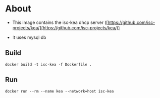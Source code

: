 # About

-   This image contains the isc-kea dhcp server  ([https://github.com/isc-projects/kea/](https://github.com/isc-projects/kea/))

-   It uses mysql db

## Build

`docker build -t isc-kea -f Dockerfile .`

## Run

`docker run --rm --name kea --network=host isc-kea`
